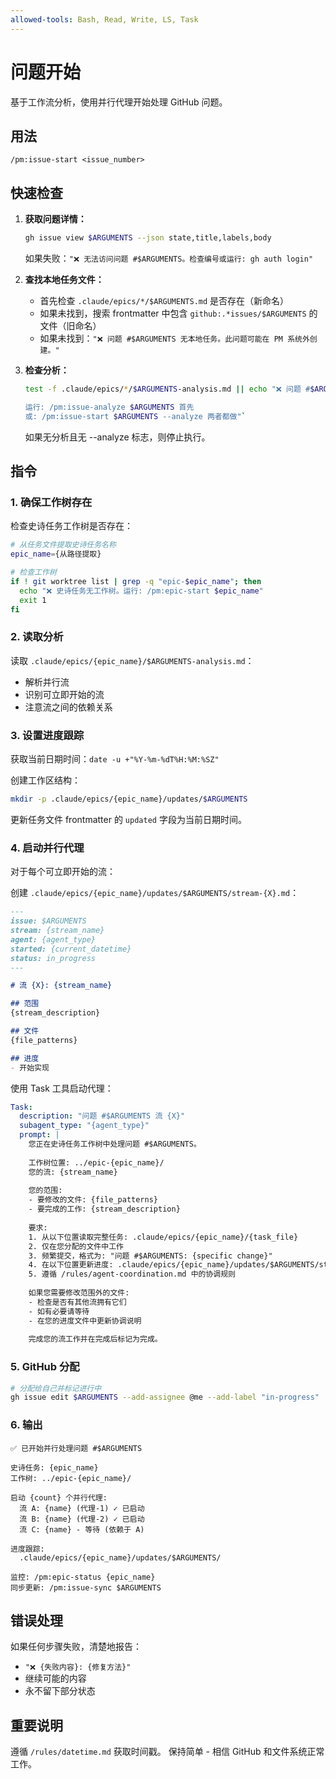 ```yaml
---
allowed-tools: Bash, Read, Write, LS, Task
---
```


# 问题开始

基于工作流分析，使用并行代理开始处理 GitHub 问题。

## 用法
```
/pm:issue-start <issue_number>
```

## 快速检查

1. **获取问题详情：**
   ```bash
   gh issue view $ARGUMENTS --json state,title,labels,body
   ```
   如果失败：`"❌ 无法访问问题 #$ARGUMENTS。检查编号或运行: gh auth login"`

2. **查找本地任务文件：**
   - 首先检查 `.claude/epics/*/$ARGUMENTS.md` 是否存在（新命名）
   - 如果未找到，搜索 frontmatter 中包含 `github:.*issues/$ARGUMENTS` 的文件（旧命名）
   - 如果未找到：`"❌ 问题 #$ARGUMENTS 无本地任务。此问题可能在 PM 系统外创建。"`

3. **检查分析：**
   ```bash
   test -f .claude/epics/*/$ARGUMENTS-analysis.md || echo "❌ 问题 #$ARGUMENTS 无分析
   
   运行: /pm:issue-analyze $ARGUMENTS 首先
   或: /pm:issue-start $ARGUMENTS --analyze 两者都做"`
   ```
   如果无分析且无 --analyze 标志，则停止执行。

## 指令

### 1. 确保工作树存在

检查史诗任务工作树是否存在：
```bash
# 从任务文件提取史诗任务名称
epic_name={从路径提取}

# 检查工作树
if ! git worktree list | grep -q "epic-$epic_name"; then
  echo "❌ 史诗任务无工作树。运行: /pm:epic-start $epic_name"
  exit 1
fi
```

### 2. 读取分析

读取 `.claude/epics/{epic_name}/$ARGUMENTS-analysis.md`：
- 解析并行流
- 识别可立即开始的流
- 注意流之间的依赖关系

### 3. 设置进度跟踪

获取当前日期时间：`date -u +"%Y-%m-%dT%H:%M:%SZ"`

创建工作区结构：
```bash
mkdir -p .claude/epics/{epic_name}/updates/$ARGUMENTS
```

更新任务文件 frontmatter 的 `updated` 字段为当前日期时间。

### 4. 启动并行代理

对于每个可立即开始的流：

创建 `.claude/epics/{epic_name}/updates/$ARGUMENTS/stream-{X}.md`：
```markdown
---
issue: $ARGUMENTS
stream: {stream_name}
agent: {agent_type}
started: {current_datetime}
status: in_progress
---

# 流 {X}: {stream_name}

## 范围
{stream_description}

## 文件
{file_patterns}

## 进度
- 开始实现
```

使用 Task 工具启动代理：
```yaml
Task:
  description: "问题 #$ARGUMENTS 流 {X}"
  subagent_type: "{agent_type}"
  prompt: |
    您正在史诗任务工作树中处理问题 #$ARGUMENTS。
    
    工作树位置: ../epic-{epic_name}/
    您的流: {stream_name}
    
    您的范围:
    - 要修改的文件: {file_patterns}
    - 要完成的工作: {stream_description}
    
    要求:
    1. 从以下位置读取完整任务: .claude/epics/{epic_name}/{task_file}
    2. 仅在您分配的文件中工作
    3. 频繁提交，格式为: "问题 #$ARGUMENTS: {specific change}"
    4. 在以下位置更新进度: .claude/epics/{epic_name}/updates/$ARGUMENTS/stream-{X}.md
    5. 遵循 /rules/agent-coordination.md 中的协调规则
    
    如果您需要修改范围外的文件:
    - 检查是否有其他流拥有它们
    - 如有必要请等待
    - 在您的进度文件中更新协调说明
    
    完成您的流工作并在完成后标记为完成。
```

### 5. GitHub 分配

```bash
# 分配给自己并标记进行中
gh issue edit $ARGUMENTS --add-assignee @me --add-label "in-progress"
```

### 6. 输出

```
✅ 已开始并行处理问题 #$ARGUMENTS

史诗任务: {epic_name}
工作树: ../epic-{epic_name}/

启动 {count} 个并行代理:
  流 A: {name} (代理-1) ✓ 已启动
  流 B: {name} (代理-2) ✓ 已启动
  流 C: {name} - 等待 (依赖于 A)

进度跟踪:
  .claude/epics/{epic_name}/updates/$ARGUMENTS/

监控: /pm:epic-status {epic_name}
同步更新: /pm:issue-sync $ARGUMENTS
```

## 错误处理

如果任何步骤失败，清楚地报告：
- `"❌ {失败内容}: {修复方法}"`
- 继续可能的内容
- 永不留下部分状态

## 重要说明

遵循 `/rules/datetime.md` 获取时间戳。
保持简单 - 相信 GitHub 和文件系统正常工作。